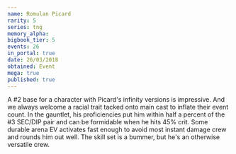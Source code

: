 ```yaml
---
name: Romulan Picard
rarity: 5
series: tng
memory_alpha:
bigbook_tier: 5
events: 26
in_portal: true
date: 26/03/2018
obtained: Event
mega: true
published: true
---
```


A #2 base for a character with Picard's infinity versions is impressive. And we always welcome a racial trait tacked onto main cast to inflate their event count. In the gauntlet, his proficiencies put him within half a percent of the #3 SEC/DIP pair and can be formidable when he hits 45% crit. Some durable arena EV activates fast enough to avoid most instant damage crew and rounds him out well. The skill set is a bummer, but he's an otherwise versatile crew.
